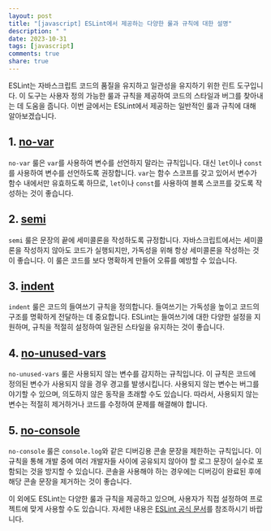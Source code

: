 ```yaml
---
layout: post
title: "[javascript] ESLint에서 제공하는 다양한 룰과 규칙에 대한 설명"
description: " "
date: 2023-10-31
tags: [javascript]
comments: true
share: true
---
```


ESLint는 자바스크립트 코드의 품질을 유지하고 일관성을 유지하기 위한 린트 도구입니다. 이 도구는 사용자 정의 가능한 룰과 규칙을 제공하여 코드의 스타일과 버그를 찾아내는 데 도움을 줍니다. 이번 글에서는 ESLint에서 제공하는 일반적인 룰과 규칙에 대해 알아보겠습니다.

## 1. [no-var](https://eslint.org/docs/rules/no-var)

`no-var` 룰은 `var`를 사용하여 변수를 선언하지 말라는 규칙입니다. 대신 `let`이나 `const`를 사용하여 변수를 선언하도록 권장합니다. `var`는 함수 스코프를 갖고 있어서 변수가 함수 내에서만 유효하도록 하므로, `let`이나 `const`를 사용하여 블록 스코프를 갖도록 작성하는 것이 좋습니다.

## 2. [semi](https://eslint.org/docs/rules/semi)

`semi` 룰은 문장의 끝에 세미콜론을 작성하도록 규정합니다. 자바스크립트에서는 세미콜론을 작성하지 않아도 코드가 실행되지만, 가독성을 위해 항상 세미콜론을 작성하는 것이 좋습니다. 이 룰은 코드를 보다 명확하게 만들어 오류를 예방할 수 있습니다.

## 3. [indent](https://eslint.org/docs/rules/indent)

`indent` 룰은 코드의 들여쓰기 규칙을 정의합니다. 들여쓰기는 가독성을 높이고 코드의 구조를 명확하게 전달하는 데 중요합니다. ESLint는 들여쓰기에 대한 다양한 설정을 지원하며, 규칙을 적절히 설정하여 일관된 스타일을 유지하는 것이 좋습니다.

## 4. [no-unused-vars](https://eslint.org/docs/rules/no-unused-vars)

`no-unused-vars` 룰은 사용되지 않는 변수를 감지하는 규칙입니다. 이 규칙은 코드에 정의된 변수가 사용되지 않을 경우 경고를 발생시킵니다. 사용되지 않는 변수는 버그를 야기할 수 있으며, 의도하지 않은 동작을 초래할 수도 있습니다. 따라서, 사용되지 않는 변수는 적절히 제거하거나 코드를 수정하여 문제를 해결해야 합니다.

## 5. [no-console](https://eslint.org/docs/rules/no-console)

`no-console` 룰은 `console.log`와 같은 디버깅용 콘솔 문장을 제한하는 규칙입니다. 이 규칙을 통해 개발 중에 여러 개발자들 사이에 공유되지 않아야 할 로그 문장이 실수로 포함되는 것을 방지할 수 있습니다. 콘솔을 사용해야 하는 경우에는 디버깅이 완료된 후에 해당 콘솔 문장을 제거하는 것이 좋습니다.

이 외에도 ESLint는 다양한 룰과 규칙을 제공하고 있으며, 사용자가 직접 설정하여 프로젝트에 맞게 사용할 수도 있습니다. 자세한 내용은 [ESLint 공식 문서](https://eslint.org/docs/rules/)를 참조하시기 바랍니다.